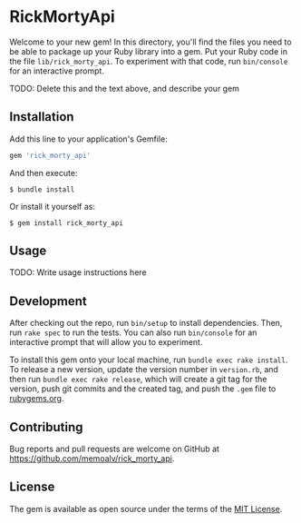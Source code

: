 # RickMortyApi

Welcome to your new gem! In this directory, you'll find the files you need to be able to package up your Ruby library into a gem. Put your Ruby code in the file `lib/rick_morty_api`. To experiment with that code, run `bin/console` for an interactive prompt.

TODO: Delete this and the text above, and describe your gem

## Installation

Add this line to your application's Gemfile:

```ruby
gem 'rick_morty_api'
```

And then execute:

    $ bundle install

Or install it yourself as:

    $ gem install rick_morty_api

## Usage

TODO: Write usage instructions here

## Development

After checking out the repo, run `bin/setup` to install dependencies. Then, run `rake spec` to run the tests. You can also run `bin/console` for an interactive prompt that will allow you to experiment.

To install this gem onto your local machine, run `bundle exec rake install`. To release a new version, update the version number in `version.rb`, and then run `bundle exec rake release`, which will create a git tag for the version, push git commits and the created tag, and push the `.gem` file to [rubygems.org](https://rubygems.org).

## Contributing

Bug reports and pull requests are welcome on GitHub at https://github.com/memoalv/rick_morty_api.

## License

The gem is available as open source under the terms of the [MIT License](https://opensource.org/licenses/MIT).
